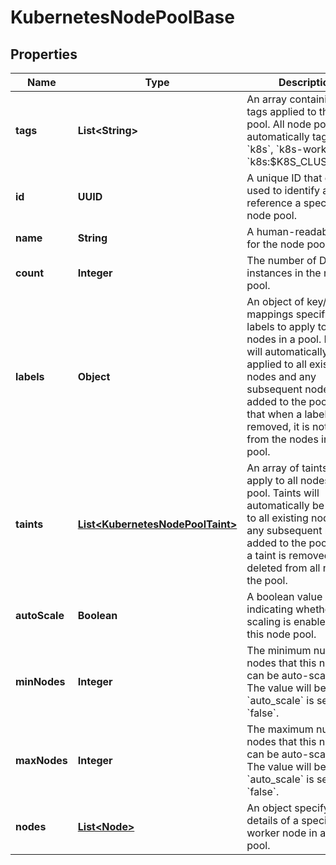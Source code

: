 

# KubernetesNodePoolBase


## Properties

| Name | Type | Description | Notes |
|------------ | ------------- | ------------- | -------------|
|**tags** | **List&lt;String&gt;** | An array containing the tags applied to the node pool. All node pools are automatically tagged &#x60;k8s&#x60;, &#x60;k8s-worker&#x60;, and &#x60;k8s:$K8S_CLUSTER_ID&#x60;. |  [optional] |
|**id** | **UUID** | A unique ID that can be used to identify and reference a specific node pool. |  [optional] [readonly] |
|**name** | **String** | A human-readable name for the node pool. |  [optional] |
|**count** | **Integer** | The number of Droplet instances in the node pool. |  [optional] |
|**labels** | **Object** | An object of key/value mappings specifying labels to apply to all nodes in a pool. Labels will automatically be applied to all existing nodes and any subsequent nodes added to the pool. Note that when a label is removed, it is not deleted from the nodes in the pool. |  [optional] |
|**taints** | [**List&lt;KubernetesNodePoolTaint&gt;**](KubernetesNodePoolTaint.md) | An array of taints to apply to all nodes in a pool. Taints will automatically be applied to all existing nodes and any subsequent nodes added to the pool. When a taint is removed, it is deleted from all nodes in the pool. |  [optional] |
|**autoScale** | **Boolean** | A boolean value indicating whether auto-scaling is enabled for this node pool. |  [optional] |
|**minNodes** | **Integer** | The minimum number of nodes that this node pool can be auto-scaled to. The value will be &#x60;0&#x60; if &#x60;auto_scale&#x60; is set to &#x60;false&#x60;. |  [optional] |
|**maxNodes** | **Integer** | The maximum number of nodes that this node pool can be auto-scaled to. The value will be &#x60;0&#x60; if &#x60;auto_scale&#x60; is set to &#x60;false&#x60;. |  [optional] |
|**nodes** | [**List&lt;Node&gt;**](Node.md) | An object specifying the details of a specific worker node in a node pool. |  [optional] [readonly] |



